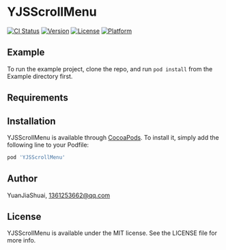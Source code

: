 # YJSScrollMenu

[![CI Status](https://img.shields.io/travis/YuanJiaShuai/YJSScrollMenu.svg?style=flat)](https://travis-ci.org/YuanJiaShuai/YJSScrollMenu)
[![Version](https://img.shields.io/cocoapods/v/YJSScrollMenu.svg?style=flat)](https://cocoapods.org/pods/YJSScrollMenu)
[![License](https://img.shields.io/cocoapods/l/YJSScrollMenu.svg?style=flat)](https://cocoapods.org/pods/YJSScrollMenu)
[![Platform](https://img.shields.io/cocoapods/p/YJSScrollMenu.svg?style=flat)](https://cocoapods.org/pods/YJSScrollMenu)

## Example

To run the example project, clone the repo, and run `pod install` from the Example directory first.

## Requirements

## Installation

YJSScrollMenu is available through [CocoaPods](https://cocoapods.org). To install
it, simply add the following line to your Podfile:

```ruby
pod 'YJSScrollMenu'
```

## Author

YuanJiaShuai, 1361253662@qq.com

## License

YJSScrollMenu is available under the MIT license. See the LICENSE file for more info.
